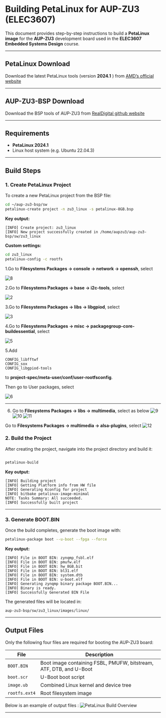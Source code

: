 # Building PetaLinux for AUP-ZU3 (ELEC3607)

This document provides step-by-step instructions to build a **PetaLinux image** for the **AUP-ZU3** development board used in the **ELEC3607 Embedded Systems Design** course.

---

## PetaLinux Download
Download the latest PetaLinux tools (version **2024.1** ) from [AMD’s official website](https://www.xilinx.com/support/download/index.html/content/xilinx/en/downloadNav/embedded-design-tools/2024-1.html)

---

## AUP-ZU3-BSP Download
Download the BSP tools of AUP-ZU3 from [RealDigital github website](https://github.com/RealDigitalOrg/aup-zu3-bsp)

---

## Requirements
- **PetaLinux 2024.1**
- Linux host system (e.g. Ubuntu 22.04.3)

---

## Build Steps

### 1. Create PetaLinux Project

To create a new PetaLinux project from the BSP file:

```bash
cd ~/aup-zu3-bsp/sw
petalinux-create project -n zu3_linux -s petalinux-8GB.bsp
```

**Key output:**
```
[INFO] Create project: zu3_linux
[INFO] New project successfully created in /home/aupzu3/aup-zu3-bsp/sw/zu3_linux
```

**Custom settings:**
```bash
cd zu3_linux
petalinux-config -c rootfs
```
1.Go to **Filesystems Packages → console → network → openssh**, select 

![8](./image/8.png)

2.Go to **Filesystems Packages → base → i2c-tools**, select 

![2](./image/2.png)

3.Go to **Filesystems Packages → libs → libgpiod**, select 

![3](./image/3.png)

4.Go to **Filesystems Packages → misc → packagegroup-core-buildessential**, select 

![5](./image/5.png)

5.Add 
```
CONFIG_libfftwf
CONFIG_sox
CONFIG_libgpiod-tools
```
to **project-spec/meta-user/conf/user-rootfsconfig**.

Then go to User packages, select 

![6](./image/6.png)

---

6. Go to **Filesystems Packages → libs → multimedia**, select as below
![9](./image/9.png)
![10](./image/10.png)
![11](./image/11.png)

Go to **Filesystems Packages → multimedia → alsa-plugins**, select 
![12](./image/12.png)



### 2. Build the Project

After creating the project, navigate into the project directory and build it:

```bash

petalinux-build
```

**Key output:**
```
[INFO] Building project
[INFO] Getting Platform info from HW file
[INFO] Generating Kconfig for project
[INFO] bitbake petalinux-image-minimal
NOTE: Tasks Summary: All succeeded.
[INFO] Successfully built project
```

---

### 3. Generate BOOT.BIN

Once the build completes, generate the boot image with:

```bash
petalinux-package boot --u-boot --fpga --force
```

**Key output:**
```
[INFO] File in BOOT BIN: zynqmp_fsbl.elf
[INFO] File in BOOT BIN: pmufw.elf
[INFO] File in BOOT BIN: hw_8GB.bit
[INFO] File in BOOT BIN: bl31.elf
[INFO] File in BOOT BIN: system.dtb
[INFO] File in BOOT BIN: u-boot.elf
[INFO] Generating zynqmp binary package BOOT.BIN...
[INFO] Binary is ready.
[INFO] Successfully Generated BIN File
```

The generated files will be located in:

```
aup-zu3-bsp/sw/zu3_linux/images/linux/
```

---

##  Output Files

Only the following four files are required for booting the AUP-ZU3 board:

| File | Description |
|------|--------------|
| `BOOT.BIN` | Boot image containing FSBL, PMUFW, bitstream, ATF, DTB, and U-Boot |
| `boot.scr` | U-Boot boot script |
| `image.ub` | Combined Linux kernel and device tree |
| `rootfs.ext4` | Root filesystem image |

Below is an example of output files :
![PetaLinux Build Overview](./image/1.png)

---

